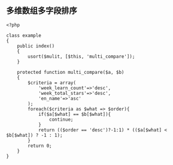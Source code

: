 ## 多维数组多字段排序

    <?php

    class example
    {
        public index()
        {
            usort($mulit, [$this, 'multi_compare']);
        }

        protected function multi_compare($a, $b)
        {
            $criteria = array(
                'week_learn_count'=>'desc',
                'week_total_stars'=>'desc',
                'en_name'=>'asc'
            );
            foreach($criteria as $what => $order){
                if($a[$what] == $b[$what]){
                    continue;
                }
                return (($order == 'desc')?-1:1) * (($a[$what] < $b[$what]) ? -1 : 1);
            }
            return 0;
        }
    }
